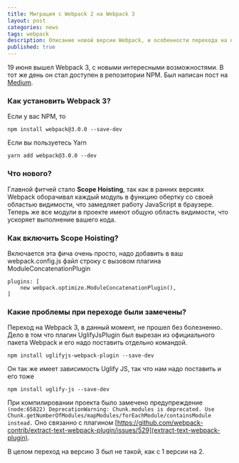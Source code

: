 ```yaml
---
title: Миграция с Webpack 2 на Webpack 3
layout: post
categories: news
tags: webpack
description: Описание новой версии Webpack, и особенности перехода на нее
published: true
---
```


19 июня вышел Webpack 3, с новыми интересными возможностями. В тот же день он стал доступен в репозитории NPM. Был написан пост на [Medium](https://medium.com/webpack/webpack-3-official-release-15fd2dd8f07b).

### Как установить Webpack 3?

Если у вас NPM, то

```
npm install webpack@3.0.0 --save-dev
```

Если вы пользуетесь Yarn

```
yarn add webpack@3.0.0 --dev
```

### Что нового?

Главной фитчей стало **Scope Hoisting**, так как в ранних версиях Webpack оборачивал каждый модуль в функцию обертку со своей областью видимости, что замедляет работу JavaScript в браузере. Теперь же все модули в проекте имеют общую область видимости, что ускоряет выполнение вашего кода.

### Как включить Scope Hoisting?

Включается эта фича очень просто, надо добавить в ваш webpack.config.js файл строку с вызовом плагина ModuleConcatenationPlugin

```
plugins: [
    new webpack.optimize.ModuleConcatenationPlugin(),
]
```

### Какие проблемы при переходе были замечены?

Переход на Webpack 3, в данный момент, не прошел без болезненно. Дело в том что плагин UglifyJsPlugin был вырезан из официального пакета Webpack и его надо поставить отдельно командой.

```
npm install uglifyjs-webpack-plugin --save-dev
```

Он так же имеет зависимость Uglify JS, так что нам надо поставить и его тоже

```
npm install uglify-js --save-dev
```

При компилировании проекта было замечено предупреждение `(node:65822) DeprecationWarning: Chunk.modules is deprecated. Use Chunk.getNumberOfModules/mapModules/forEachModule/containsModule instead.` Оно связанно с плагином [https://github.com/webpack-contrib/extract-text-webpack-plugin/issues/529](extract-text-webpack-plugin).

В целом переход на версию 3 был не такой, как с 1 версии на 2.
